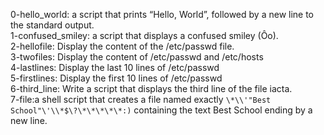 0-hello_world: a script that prints “Hello, World”, followed by a new line to the standard output.
<br>1-confused_smiley: a script that displays a confused smiley (Ôo).
<br>2-hellofile: Display the content of the /etc/passwd file.
<br>3-twofiles: Display the content of /etc/passwd and /etc/hosts
<br>4-lastlines: Display the last 10 lines of /etc/passwd
<br>5-firstlines: Display the first 10 lines of /etc/passwd
<br>6-third_line: Write a script that displays the third line of the file iacta.
<br>7-file:a shell script that creates a file named exactly ``` \*\\'"Best School"\'\\*$\?\*\*\*\*\*:) ``` containing the text Best School ending by a new line. 
